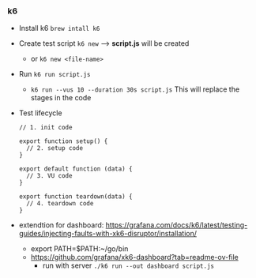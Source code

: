 ### k6

- Install k6 `brew intall k6`
- Create test script `k6 new` —> **script.js** will be created
    - or `k6 new <file-name>`
- Run `k6 run script.js`
    - `k6 run --vus 10 --duration 30s script.js` This will replace the stages in the code
- Test lifecycle
    
    ```tsx
    // 1. init code
    
    export function setup() {
      // 2. setup code
    }
    
    export default function (data) {
      // 3. VU code
    }
    
    export function teardown(data) {
      // 4. teardown code
    }
    ```
    
- extendtion for dashboard: https://grafana.com/docs/k6/latest/testing-guides/injecting-faults-with-xk6-disruptor/installation/
    - export PATH=$PATH:~/go/bin
    - https://github.com/grafana/xk6-dashboard?tab=readme-ov-file
        - run with server `./k6 run --out dashboard script.js`